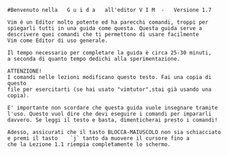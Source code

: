 	#Benvenuto nella   G u i d a   all'editor V I M  -   Versione 1.7
 
	Vim è un Editor molto potente ed ha parecchi comandi, troppi per
	spiegarli tutti in una guida come questa. Questa guida serve a 
	descrivere quei comandi che ti permettono di usare facilmente
	Vim come Editor di uso generale.
	
	Il tempo necessario per completare la guida è circa 25-30 minuti,
	a seconda di quanto tempo dedichi alla sperimentazione.

	ATTENZIONE!
	I comandi nelle lezioni modificano questo testo. Fai una copia di questo 
	file per esercitarti (se hai usato "vimtutor",stai già usando una copia).

	E' importante non scordare che questa guida vuole insegnare tramite
	l'uso. Questo vuol dire che devi eseguire i comandi per impararli
	davvero. Se leggi il testo e basta, dimenticherai presto i comandi!
	
	Adesso, assicurati che il tasto BLOCCA-MAIUSCOLO non sia schiacciato
	e premi il tasto 	`j`	tanto da muovere il cursore fino a 	
	che la Lezione 1.1 riempia completamente lo schermo.



